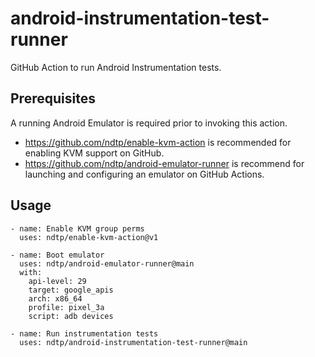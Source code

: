 # android-instrumentation-test-runner

GitHub Action to run Android Instrumentation tests.


## Prerequisites

A running Android Emulator is required prior to invoking this action.

- https://github.com/ndtp/enable-kvm-action is recommended for enabling KVM support on GitHub.
- https://github.com/ndtp/android-emulator-runner is recommend for launching and configuring an emulator on GitHub Actions.


## Usage

```
- name: Enable KVM group perms
  uses: ndtp/enable-kvm-action@v1

- name: Boot emulator
  uses: ndtp/android-emulator-runner@main
  with:
    api-level: 29
    target: google_apis
    arch: x86_64
    profile: pixel_3a
    script: adb devices

- name: Run instrumentation tests
  uses: ndtp/android-instrumentation-test-runner@main

```
